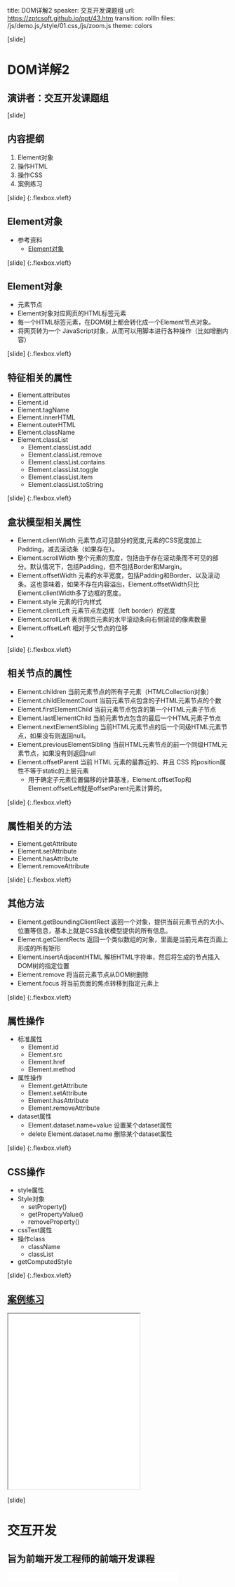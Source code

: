 title: DOM详解2
speaker: 交互开发课题组
url: https://zptcsoft.github.io/ppt/43.htm
transition: rollIn
files: /js/demo.js,/style/01.css,/js/zoom.js
theme: colors

[slide]
# DOM详解2
## 演讲者：交互开发课题组

[slide]
## 内容提纲
1. Element对象
2. 操作HTML
3. 操作CSS
4. 案例练习

[slide] {:.flexbox.vleft}
## Element对象

- 参考资料
	- [Element对象](http://javascript.ruanyifeng.com/dom/element.html)

[slide] {:.flexbox.vleft}
## Element对象
- 元素节点
- Element对象对应网页的HTML标签元素
- 每一个HTML标签元素，在DOM树上都会转化成一个Element节点对象。
- 将网页转为一个 JavaScript对象，从而可以用脚本进行各种操作（比如增删内容）

[slide] {:.flexbox.vleft}
## 特征相关的属性
- Element.attributes
- Element.id
- Element.tagName
- Element.innerHTML
- Element.outerHTML
- Element.className
- Element.classList
	- Element.classList.add
	- Element.classList.remove
	- Element.classList.contains
	- Element.classList.toggle
	- Element.classList.item
	- Element.classList.toString

[slide] {:.flexbox.vleft}
## 盒状模型相关属性
- Element.clientWidth 元素节点可见部分的宽度,元素的CSS宽度加上Padding，减去滚动条（如果存在）。
- Element.scrollWidth 整个元素的宽度，包括由于存在滚动条而不可见的部分。默认情况下，包括Padding，但不包括Border和Margin。
- Element.offsetWidth 元素的水平宽度，包括Padding和Border、以及滚动条。这也意味着，如果不存在内容溢出，Element.offsetWidth只比Element.clientWidth多了边框的宽度。
- Element.style 元素的行内样式
- Element.clientLeft 元素节点左边框（left border）的宽度
- Element.scrollLeft 表示网页元素的水平滚动条向右侧滚动的像素数量
- Element.offsetLeft 相对于父节点的位移
- 

[slide] {:.flexbox.vleft}
## 相关节点的属性
- Element.children 当前元素节点的所有子元素（HTMLCollection对象）
- Element.childElementCount 当前元素节点包含的子HTML元素节点的个数
- Element.firstElementChild 当前元素节点包含的第一个HTML元素子节点
- Element.lastElementChild 当前元素节点包含的最后一个HTML元素子节点
- Element.nextElementSibling 当前HTML元素节点的后一个同级HTML元素节点，如果没有则返回null。
- Element.previousElementSibling 当前HTML元素节点的前一个同级HTML元素节点，如果没有则返回null
- Element.offsetParent 当前 HTML 元素的最靠近的、并且 CSS 的position属性不等于static的上层元素
	- 用于确定子元素位置偏移的计算基准，Element.offsetTop和Element.offsetLeft就是offsetParent元素计算的。

[slide] {:.flexbox.vleft}
## 属性相关的方法
- Element.getAttribute
- Element.setAttribute
- Element.hasAttribute
- Element.removeAttribute

[slide] {:.flexbox.vleft}
## 其他方法
- Element.getBoundingClientRect 返回一个对象，提供当前元素节点的大小、位置等信息，基本上就是CSS盒状模型提供的所有信息。
- Element.getClientRects 返回一个类似数组的对象，里面是当前元素在页面上形成的所有矩形
- Element.insertAdjacentHTML 解析HTML字符串，然后将生成的节点插入DOM树的指定位置
- Element.remove 将当前元素节点从DOM树删除
- Element.focus 将当前页面的焦点转移到指定元素上

[slide] {:.flexbox.vleft}
## 属性操作
- 标准属性
	- Element.id
	- Element.src
	- Element.href
	- Element.method
- 属性操作
	- Element.getAttribute
	- Element.setAttribute
	- Element.hasAttribute
	- Element.removeAttribute
- dataset属性
	- Element.dataset.name=value 设置某个dataset属性
	- delete Element.dataset.name 删除某个dataset属性

[slide] {:.flexbox.vleft}
## CSS操作
- style属性
- Style对象
	- setProperty()
	- getPropertyValue()
	- removeProperty()
- cssText属性
- 操作class
	- className
	- classList
- getComputedStyle

[slide] {:.flexbox.vleft}
## [案例练习](//bestace.github.io/fed/ppt/demos/jsDOM/modal.html)
<iframe src="/demos/editor.html?file=jsDOM/modal" style="height:400px;"></iframe>

[slide]
# 交互开发
## 旨为前端开发工程师的前端开发课程
<small style="vertical-align:middle;display:inline-block"><iframe src="//ghbtns.com/github-btn.html?user=bestace&repo=fed&type=star&count=true" allowtransparency="true" frameborder="0" scrolling="0" width="100" height="20" style="width:110px;height:20px;  background-color: transparent;"></iframe><iframe src="//ghbtns.com/github-btn.html?user=bestace&repo=fed&type=fork&count=true" allowtransparency="true" frameborder="0" scrolling="0" width="100" height="20" style="width:110px;height:20px;  background-color: transparent;"></iframe><iframe src="//ghbtns.com/github-btn.html?user=zptcsoft&repo=zptcsoft.github.io&type=follow&count=false" allowtransparency="true" frameborder="0" scrolling="0" width="170" height="20" style="width:170px;height:20px;  background-color: transparent;"></iframe></small>

